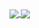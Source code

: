 


<a href="https://github.com/anuraghazra/github-readme-stats">
  <img align="center" src="https://github-readme-stats.vercel.app/api?username=suprajaarthi&show_icons=true&theme=highcontrast&hide=contribs,prs" />
</a>
<a>
  <img align="center" src="https://camo.githubusercontent.com/4f40a97190313f3359a0b56bbd64873163870f36c795d26cf093ce677724affd/68747470733a2f2f6769746875622d726561646d652d73746174732e76657263656c2e6170702f6170692f746f702d6c616e67732f3f757365726e616d653d6d6861727368697461267468656d653d6f6e656461726b26686964655f6c616e67735f62656c6f773d31" data-canonical-src="https://github-readme-stats.vercel.app/api/top-langs/?username=mharshita&amp;theme=onedark&amp;hide_langs_below=1" >
</a>
